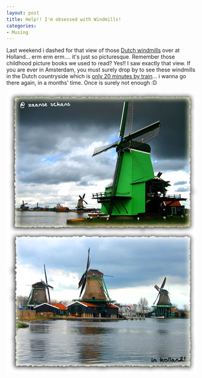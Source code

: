 ```yaml
---
layout: post
title: Help!! I'm obsessed with Windmills!
categories:
- Musing
---
```


Last weekend i dashed for that view of those [Dutch windmills](http://www.zaanseschans.nl/) over at Holland... erm erm erm.... it's just so picturesque. Remember those childhood picture books we used to read? Yes!! I saw exactly that view. If you are ever in Amsterdam, you must surely drop by to see these windmills in the Dutch countryside which is [only 20 minutes by train](http://www.zaanseschans.nl/)... i wanna go there again, in a months' time. Once is surely not enough :D

![](/img/zaanse_schans_windmills.jpg)
